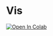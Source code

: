 # Vis
[![Open In Colab](https://colab.research.google.com/assets/colab-badge.svg)](https://colab.research.google.com/github/SaiAnirudh659/Vis/blob/main/ps4/ps4_Saianirudh.ipynb)
